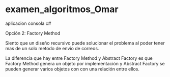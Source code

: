 # examen_algoritmos_Omar
aplicacion consola c#


Opción 2: Factory Method

Siento que un diseño recursivo puede solucionar el problema al poder tener mas de un solo metodo de envio de correos.


La diferencia que hay entre Factory Method y Abstract Factory es que Factory Method genera un objeto por implementación y Abstract Factory se pueden generar varios objetos con con una relación entre ellos.
